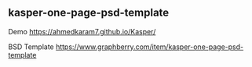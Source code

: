 ## kasper-one-page-psd-template


Demo
https://ahmedkaram7.github.io/Kasper/

BSD Template
https://www.graphberry.com/item/kasper-one-page-psd-template
